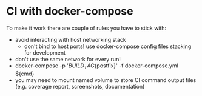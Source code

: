 # CI with docker-compose

To make it work there are couple of rules you have to stick with:
* avoid interacting with host networking stack 
  * don't bind to host ports! use docker-compose config files stacking for development
* don't use the same network for every run!
 * docker-compose -p '${BUILD_TAG}${postfix}' -f docker-compose.yml ${cmd} 
* you may need to mount named volume to store CI command output files (e.g. coverage report, screenshots, documentation)
